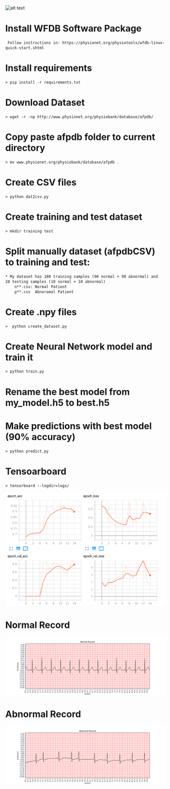 ![alt text](https://d20vrrgs8k4bvw.cloudfront.net/images/courses/logos/logo-color-tensorflow.png)

# Install WFDB Software Package
     Follow instructions in: https://physionet.org/physiotools/wfdb-linux-quick-start.shtml 

# Install requirements
    > pip install -r requirements.txt

# Download Dataset
    > wget -r -np http://www.physionet.org/physiobank/database/afpdb/

# Copy paste afpdb folder to current directory 
    > mv www.physionet.org/physiobank/database/afpdb .

# Create CSV files 
    > python dat2csv.py

# Create training and test dataset
    > mkdir training test

# Split manually dataset (afpdbCSV) to training and test:
    * My dataset has 180 training samples (90 normal + 90 abnormal) and   20 testing samples (10 normal + 10 abnormal)
        n**.csv: Normal Patient  
        p**.csv  Abnoramal Patient 

# Create .npy files 
    >  python create_dataset.py

# Create Neural Network model and train it 
    > python train.py

# Rename the best model from my_model.h5 to best.h5
     

# Make predictions with best model (90% accuracy)
    > python predict.py
# Tensoarboard
    > tensorboard --logdir=logs/

![alt text](90.png)

# Normal Record
![alt text](Normal.png)
# Abnormal Record
![alt text](Abnormal.png)


